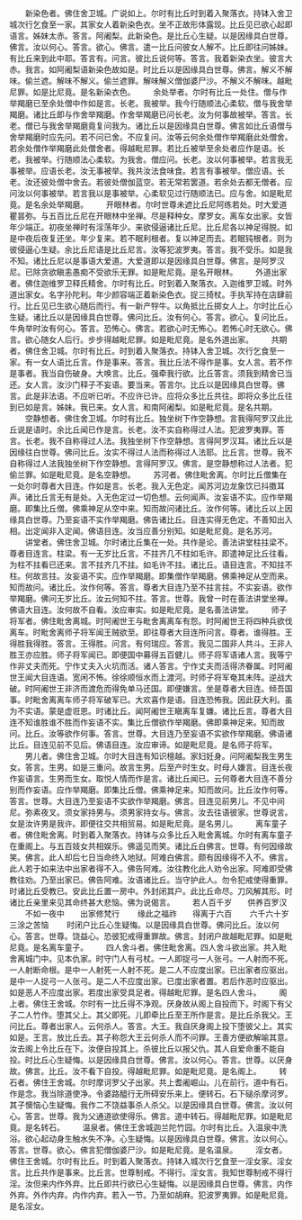 <!-- { "loadSidebar": true } -->
　　新染色者。佛住舍卫城。广说如上。尔时有比丘时到着入聚落衣。持钵入舍卫城次行乞食至一家。其家女人着新染色衣。坐不正故形体露现。比丘见已欲心起即语言。姊妹太赤。答言。阿阇梨。此新染色。是比丘心生疑。以是因缘具白世尊。佛言。汝以何心。答言。欲心。佛言。遣一比丘问彼女人解不。比丘即往问姊妹。有比丘来到此中耶。答言有。问言。彼比丘说何等。答言。我着新染衣坐。彼言大赤。我言。如阿阇梨语新染色故如是。时比丘以是因缘具白世尊。佛言。解义不解味。偷兰遮。解味不解义。偷兰遮罪。解味解义僧伽婆尸沙。不解义不解味。越毗尼罪。如是比尼竟。是名新染衣色。
　　余处举者。尔时有比丘一处住。僧与作举羯磨已至余处僧中作如是言。长老。我被举。我今行随顺法心柔软。僧与我舍举羯磨。诸比丘即与作舍举羯磨。作舍举羯磨已问长老。汝为何事故被举。答言。长老。僧已与我舍举羯磨竟复问我为。诸比丘以是因缘具白世尊。佛言如比丘语僧与舍举羯磨时应先问。若不问已舍。不应复问。汝等云何余处僧作举羯磨此处僧舍。若余处僧作举羯磨此处僧舍者。得越毗尼罪。若比丘被举至余处者应作是语。长老。我被举。行随顺法心柔软。为我舍。僧应问。长老。汝以何事被举。若言我无事被举。应语长老。汝无事被举。我共汝法食味食。若言有事被举。僧应语。长老。汝还彼处僧中舍去。若彼处僧伽蓝空。若无常若罢道。若余处去都无僧者。应问汝以何事被举。若言我以是事被举。心柔软见过行随顺法已。应与舍。如是毗尼竟。是名余处举羯磨。
　　开眼林者。尔时世尊未遮比丘尼阿练若处。时大爱道瞿昙弥。与五百比丘尼在开眼林中坐禅。尽是释种女。摩罗女。离车女出家。女皆年少端正。初夜坐禅时有淫荡年少。来欲侵逼诸比丘尼。比丘尼各以神足得脱。如是中夜后夜复还坐。年少复来。若不眠利根者。复以神足而去。若眠钝根者。则为彼侵逼心生疑。余比丘尼语是比丘尼言。汝等犯波罗夷。答言。我不受乐。如是我不知。诸比丘尼以是事语大爱道。大爱道即以是因缘具白世尊。佛言。是阿罗汉尼。已除贪欲瞋恚愚痴不受欲乐无罪。如是毗尼竟。是名开眼林。
　　外道出家者。佛住迦维罗卫释氏精舍。尔时有比丘。时到着入聚落衣。入迦维罗卫城。时外道出家女。名字孙陀利。年少颜容端正着新染色衣。捉三掎杖。手执军持在店肆前行。比丘见已生欲心随后而行。有一新产牸牛。以角抵比丘掷女人上。尔时比丘心生疑。诸比丘以是因缘具白世尊。佛问比丘。汝有何心。答言。欲心。复问比丘。牛角举时汝有何心。答言。恐怖心。佛言。若欲心时无怖心。若怖心时无欲心。佛言。欲心随女人后行。步步得越毗尼罪。如是毗尼竟。是名外道出家。
　　共期者。佛住舍卫城。尔时有比丘。时到着入聚落衣。持钵入舍卫城。次行乞食至一家。有一女人语比丘言。作是事来。答言。我比丘法不得作是事。女人言。若不作是事者。我当自伤破身。大唤言。比丘。强牵我行欲。比丘答言。须我到精舍已当还。女人言。汝沙门释子不妄语。要当来。答言尔。比丘以是因缘具白世尊。佛言。此是非法语。不应听已听。不应许已许。应将众多比丘共往。即将众多比丘往到已如是言。姊妹。我已来。女人言。和南阿阇梨。如是毗尼竟。是名共期。
　　空静想者。佛住舍卫城。尔时有比丘。独坐树下作空静想。言我得阿罗汉此比丘说是语时。余比丘闻已作是言。长老。汝不实自称得过人法。犯波罗夷罪。答言。长老。我不自称得过人法。我独坐树下作空静想。言得阿罗汉耳。诸比丘以是因缘往白世尊。佛问比丘。汝实不得过人法而称得过人法耶。比丘言。世尊。我不自称得过人法我独坐树下作空静想。言得阿罗汉。佛言。是空静想称过人法者。犯偷兰罪。如是毗尼竟。是名空静想。
　　苏河者。佛住毗舍离。尔时比丘僧集在一处尔时尊者大目连。作如是言。长老。我入无色定。闻苏河边龙象饮已抖擞耳声。诸比丘言无有是处。入无色定过一切色想。云何闻声。汝妄语不实。应作举羯磨。即集比丘僧。佛乘神足从空中来。知而故问诸比丘。汝作何等。诸比丘以上因缘具白世尊。乃至妄语不实作举羯磨。佛告诸比丘。目连实得无色定。不善知出入相。出定闻非入定闻。佛语目连。汝当应善分别知。如是毗尼竟。是名苏河。
　　讲堂者。佛住舍卫城。尔时诸比丘集在一处。共作是论。善法讲堂柱拄梁不。尊者目连言。柱梁。有一无岁比丘言。不拄齐几不柱如毛许。即遣神足比丘往看。为柱不拄看已还来。言不拄齐几不拄。如毛许不拄。诸比丘。语目连言。不知拄不柱。何故言拄。汝妄语不实。应作举羯磨。即集僧作举羯磨。佛乘神足从空而来。知而故问。诸比丘。汝作何等。答言。尊者大目连乃至不拄言拄。不实妄语。欲作举羯磨。佛问无岁比丘。汝云何知不拄。答言。世尊。我曾一时在善法讲堂坐禅。佛语大目连。汝何故不自看。汝应审实。如是毗尼竟。是名善法讲堂。
　　师子将军者。佛住毗舍离城。时阿阇世王与毗舍离离车有怨。时阿阇世王将四种兵欲伐离车。时毗舍离师子将军闻王贼欲至。即往尊者大目连所问言。尊者。谁得胜。王得胜我得胜。答言。王得胜。问言。有何瑞应。答言。我见二国非人共斗。王非人胜王亦应胜。师子将军闻已。即便国中募得五百健儿。师子将军语诸人言。我等宁作非丈夫而死。宁作丈夫入火坑而活。诸人答言。宁作丈夫而活得济眷属。时阿阇世王闻大目连语。宽闲不怖。徐徐顺恒水而上渡河。时师子将军奄其未阵。逆战大破。时阿阇世王非济而渡危而得免单马还国。即便嫌言。坐是尊者大目连。倾吾国事。时毗舍离离车师子将军破军已。大欢喜作是语。目连恐怖我。因此获大利。虽为不实语。蒙是虚诳恩。时诸比丘。闻阿阇世王瞋离车复嫌。诸比丘言。尊者大目连不知谁胜谁不胜而作妄语不实。集比丘僧欲作举羯磨。佛即乘神足来。知而故问。比丘。汝等欲作何事。答言。世尊。大目连乃至妄语不实欲作举羯磨。佛语诸比丘。目连见前不见后。佛语目连。汝应审谛。如是毗尼竟。是名师子将军。
　　男儿者。佛住舍卫城。尔时大目连有知识檀越。家妇妊身。问阿阇梨我生男生女。答言。生男。如是三重问。故言生男。后至产时生女。时母人嫌言。目连长夜作妄语言。生男而生女。取悦人情而作是言。诸比丘闻已。云何尊者大目连不善分别而作妄语。应作举羯磨。即集比丘僧。佛乘神足来。知而故问。比丘汝作何等。答言。世尊。大目连乃至妄语不实欲作举羯磨。佛言。目连见前男儿。不见中间尼。弥素夜叉。须女家持男与。须男家持女与。佛言。汝去往语彼家。世尊说言。女是汝许男是我许。即便往交共相贸易。如是毗尼竟。是名男儿。
　　离车童子者。佛住毗舍离。时到着入聚落衣。持钵与众多比丘入毗舍离城。尔时有离车童子在重阁上。与五百妓女共相娱乐。佛遥见而笑。诸比丘白佛言。世尊。有何因缘故笑。佛言。此人却后七日当命终入地狱。阿难白佛言。颇有因缘得不入不。佛言。此人若于如来法中出家者得不入。佛告阿难。汝往教化此人劝令出家。阿难即受佛教往劝。乃至出家已。佛告阿难。汝语诸比丘。当守护此人。勿令犯戒使得重罪。时诸比丘受教已。安此比丘置一房中。外封闭其户。此比丘命尽。刀风解其形。时诸比丘亲里来见其命终甚大悲恼。佛为说偈言。
　　若人百千岁　　供养百罗汉
　　不如一夜中　　出家修梵行
　　缘此之福祚　　得离于六百
　　六千六十岁　　三涂之苦恼
　　时闭户比丘心生疑悔。以是因缘具白世尊。佛问比丘。汝以何心。答言。世尊。饶益心。恐彼犯戒得重罪故。佛言。封闭户故越毗尼罪。如是毗尼竟。是名离车童子。
　　四人舍斗者。佛住毗舍离。四人舍斗欲出家。共入毗舍离城门中。见本仇家。时守门人有弓杖。一人即捉弓一人张弓。一人射而不死。一人射断命根。是中一人射死一人射不死。是二人不应度出家。已出家者应驱出。是中一人捉弓一人张弓。是二人不应度出家。已度出家者置。若后作恶时应驱出。如是恶人不应度出家。若度出家受具足者。得越毗尼罪。是名四人舍斗。
　　阁上者。佛住王舍城。尔时有一比丘得不净观。厌身故从阁上自投而下。时阁下有父子二人竹作。堕其父上。其父即死。儿即牵比丘至王所作是言。是比丘杀我父。王问比丘。尊者出家人。云何杀人。答言。大王。我自厌身阁上投下堕彼父上。其实如是。王言。放比丘去。其子称怨大王云何杀人而不问罪。王善方便欲解喻其意。汝去阁上令比丘在下。汝便自投其上。杀彼比丘以报父仇。其人自爱命重不能自投。时比丘心生疑悔。以是因缘具白世尊。佛言。汝以何心。答言。世尊。以厌身故。佛言。比丘。汝不看下自投。得越毗尼罪。如是毗尼竟。是名阁上。
　　转石者。佛住王舍城。尔时摩诃罗父子出家。共上耆阇崛山。儿在前行。道中有石。作是念。我当除道使净。令婆路醯行无所碍安乐来上。便转石。石下磓杀摩诃罗。其子懊恼心生疑悔。我作二不饶益事杀人杀父。以是因缘具白世尊。佛言。汝以何心。答言。世尊。我为父通道欲使得乐。佛言。道中转石。得越毗尼罪。如是毗尼竟。是名转石。
　　温泉者。佛住王舍城迦兰陀竹园。尔时有比丘。入温泉中洗浴。欲心起动身生触水失不净。心生疑悔。以是因缘具白世尊。佛言。汝以何心。答言。世尊。欲心。佛言犯僧伽婆尸沙。如是毗尼竟。是名温泉。
　　淫女者。佛住王舍城。尔时有比丘。时到着入聚落衣。持钵入城次行乞食至一淫女家。淫女言。比丘共作是事来。比丘言。世尊制戒。不得行。淫女言。我知世尊制戒不得行淫。汝但来内作外弃。比丘即共行欲已心生疑悔。以是因缘具白世尊。佛言。内作外弃。外作内弃。内作内弃。若入一节。乃至如胡麻。犯波罗夷罪。如是毗尼竟。是名淫女。
